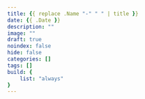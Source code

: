 ```yaml
---
title: {{ replace .Name "-" " " | title }}
date: {{ .Date }}
description: ""
image: ""
draft: true
noindex: false
hide: false
categories: []
tags: []
build: {
    list: "always"
}
---
```


<!--more-->
